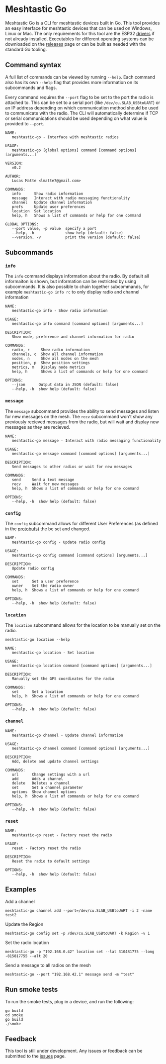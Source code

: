 # Meshtastic Go

Meshtastic Go is a CLI for meshtastic devices built in Go. This tool provides an easy interface for meshtastic devices that can be used on Windows, Linux or Mac. The only requirements for this tool are the ESP32 [drivers](https://www.silabs.com/developers/usb-to-uart-bridge-vcp-drivers) if not already installed. Executables for different operating systems can be downloaded on the [releases](https://github.com/lmatte7/meshtastic-go/releases) page or can be built as needed with the standard Go tooling.

## Command syntax

A full list of commands can be viewed by running `--help`. Each command also has its own `--help` flag that provides more information on its subcommands and flags.

Every command requires the `--port` flag to be set to the port the radio is attached to. This can be set to a serial port (like `/dev/cu.SLAB_USBtoUART`) or an IP address depending on which communication method should be used to communicate with the radio. The CLI will automatically determine if TCP or serial communications should be used depending on what value is provided to `--port`.

```
NAME:
   meshtastic-go - Interface with meshtastic radios

USAGE:
   meshtastic-go [global options] command [command options] [arguments...]

VERSION:
   v0.2

AUTHOR:
   Lucas Matte <lmatte7@gmail.com>

COMMANDS:
   info      Show radio information
   message   Interact with radio messaging functionality
   channel   Update channel information
   prefs     Update user preferences
   location  Set location
   help, h   Shows a list of commands or help for one command

GLOBAL OPTIONS:
   --port value, -p value  specify a port
   --help, -h              show help (default: false)
   --version, -v           print the version (default: false)
```

## Subcommands

### `info`

The `info` command displays information about the radio. By default all informaiton is shown, but information can be restricted by using subcommands. It is also possible to chain together subcommands, for example `meshtastic-go info rc` to only display radio and channel information

```
NAME:
   meshtastic-go info - Show radio information

USAGE:
   meshtastic-go info command [command options] [arguments...]

DESCRIPTION:
   Show node, preference and channel information for radio

COMMANDS:
   radio, r     Show radio information
   channels, c  Show all channel information
   nodes, n     Show all nodes on the mesh
   position, p  Show position settings
   metrics, m   Display node metrics
   help, h      Shows a list of commands or help for one command

OPTIONS:
   --json      Output data in JSON (default: false)
   --help, -h  show help (default: false)
```

### `message`

The `message` subcommand provides the ability to send messages and listen for new messages on the mesh. The `recv` subcommand won't show any previously recieved messages from the radio, but will wait and display new messages as they are recieved.

```
NAME:
   meshtastic-go message - Interact with radio messaging functionality

USAGE:
   meshtastic-go message command [command options] [arguments...]

DESCRIPTION:
   Send messages to other radios or wait for new messages

COMMANDS:
   send     Send a text message
   recv     Wait for new messages
   help, h  Shows a list of commands or help for one command

OPTIONS:
   --help, -h  show help (default: false)
```

### `config`

The `config` subcommand allows for different User Preferences (as defined in the [protobufs](https://github.com/lmatte7/goMesh/blob/6199a9555f0777b6f21456a1f5d1390bd324ba57/github.com/meshtastic/gomeshproto/radioconfig.pb.go#L422)) the be set and changed.

```
NAME:
   meshtastic-go config - Update radio config

USAGE:
   meshtastic-go config command [command options] [arguments...]

DESCRIPTION:
   Update radio config

COMMANDS:
   set      Set a user preference
   owner    Set the radio owner
   help, h  Shows a list of commands or help for one command

OPTIONS:
   --help, -h  show help (default: false)
```

### `location`

The `location` subcommand allows for the location to be manually set on the radio.

```
meshtastic-go location --help

NAME:
   meshtastic-go location - Set location

USAGE:
   meshtastic-go location command [command options] [arguments...]

DESCRIPTION:
   Manually set the GPS coordinates for the radio

COMMANDS:
   set      Set a location
   help, h  Shows a list of commands or help for one command

OPTIONS:
   --help, -h  show help (default: false)
```

### `channel`  
```
NAME:
   meshtastic-go channel - Update channel information

USAGE:
   meshtastic-go channel command [command options] [arguments...]

DESCRIPTION:
   Add, delete and update channel settings

COMMANDS:
   url      Change settings with a url
   add      Adds a channel
   delete   Deletes a channel
   set      Set a channel parameter
   options  Show channel options
   help, h  Shows a list of commands or help for one command

OPTIONS:
   --help, -h  show help (default: false)
   ```


### `reset`
```
NAME:
   meshtastic-go reset - Factory reset the radio

USAGE:
   reset - Factory reset the radio

DESCRIPTION:
   Reset the radio to default settings

OPTIONS:
   --help, -h  show help (default: false)
   ```

## Examples

Add a channel

```
meshtastic-go channel add --port=/dev/cu.SLAB_USBtoUART -i 2 -name test2
```

Update the Region

```
meshtastic-go config set -p /dev/cu.SLAB_USBtoUART -k Region -v 1
```

Set the radio location

```
meshtastic-go -p "192.168.0.42" location set --lat 310481775 --long -815817755 --alt 20
```

Send a message to all radios on the mesh

```
meshtastic-go --port "192.168.42.1" message send -m "test"
```

## Run smoke tests

To run the smoke tests, plug in a device, and run the following:

```
go build
cd smoke
go build
./smoke
```


## Feedback

This tool is still under development. Any issues or feedback can be submitted to the [issues](https://github.com/lmatte7/meshtastic-go/issues) page.
